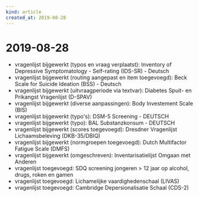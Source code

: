 ```yaml
---
kind: article
created_at: 2019-08-28
---
```


# 2019-08-28

* vragenlijst bijgewerkt (typos en vraag verplaatst): Inventory of Depressive Symptomatology - Self-rating (IDS-SR) - Deutsch
* vragenlijst bijgewerkt (routing aangepast en item toegevoegd): Beck Scale for Suicide Ideation (BSS) - Deutsch
* vragenlijst bijgewerkt (uitvraagperiode via textvar): Diabetes Spuit- en Prikangst Vragenlijst (D-SPAV)
* vragenlijst bijgewerkt (diverse aanpassingen): Body Investement Scale (BIS)
* vragenlijst bijgewerkt (typo's): DSM-5 Screening - DEUTSCH
* vragenlijst bijgewerkt (typo): BAL Substanzkonsum - DEUTSCH
* vragenlijst bijgewerkt (scores toegevoegd): Dresdner Vragenlijst Lichaamsbeleving (DKB-35/DBIQ)
* vragenlijst bijgewerkt (normgroepen toegevoegd): Dutch Multifactor Fatigue Scale (DMFS)
* vragenlijst bijgewerkt (omgeschreven): Inventarisatielijst Omgaan met Anderen
* vragenlijst toegevoegd: SDQ screening jongeren > 12 jaar op alcohol, drugs, roken en gamen
* vragenlijst toegevoegd: Lichamelijke vaardighedenschaal (LIVAS)
* vragenlijst toegevoegd: Cambridge Depersionalisatie Schaal (CDS-2)